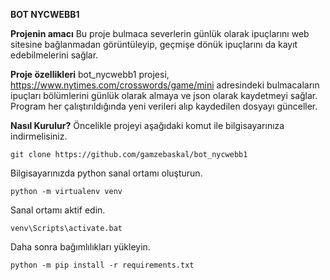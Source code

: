 <b>BOT NYCWEBB1</b> 

<b>Projenin amacı</b> 
    Bu proje bulmaca severlerin günlük olarak ipuçlarını web sitesine bağlanmadan görüntüleyip, geçmişe dönük ipuçlarını da kayıt edebilmelerini sağlar.

<b>Proje özellikleri</b> 
    bot_nycwebb1 projesi, https://www.nytimes.com/crosswords/game/mini adresindeki bulmacaların ipuçları bölümlerini günlük olarak almaya ve json olarak kaydetmeyi 
sağlar. Program her çalıştırıldığında yeni verileri alıp kaydedilen dosyayı günceller.

<b>Nasıl Kurulur?</b>
Öncelikle projeyi aşağıdaki komut ile bilgisayarınıza indirmelisiniz.

    git clone https://github.com/gamzebaskal/bot_nycwebb1

Bilgisayarınızda python sanal ortamı oluşturun.

    python -m virtualenv venv

Sanal ortamı aktif edin.
    
    venv\Scripts\activate.bat

Daha sonra bağımlılıkları yükleyin.

    python -m pip install -r requirements.txt